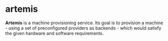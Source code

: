 # artemis

**Artemis** is a machine provisioning service. Its goal is to provision a machine - using a set of
preconfigured providers as backends - which would satisfy the given hardware and software requirements.